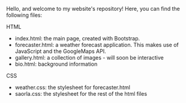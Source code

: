 Hello, and welcome to my website's repository! Here, you can find the following files:


HTML

* index.html: the main page, created with Bootstrap.
* forecaster.html: a weather forecast application. This makes use of JavaScript and the GoogleMaps API. 
* gallery.html: a collection of images - will soon be interactive
* bio.html: background information


CSS

* weather.css: the stylesheet for forecaster.html
* saorla.css: the stylesheet for the rest of the html files




